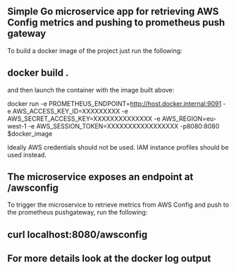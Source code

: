 Simple Go microservice app for retrieving AWS Config metrics and pushing to prometheus push gateway
---------------------------------------------------------------------------------------------------
To build a docker image of the project just run the following:

##  docker build .

and then launch the container with the image built above:


docker run -e PROMETHEUS_ENDPOINT=http://host.docker.internal:9091 -e AWS_ACCESS_KEY_ID=XXXXXXXXX -e AWS_SECRET_ACCESS_KEY=XXXXXXXXXXXXXX -e AWS_REGION=eu-west-1 -e AWS_SESSION_TOKEN=XXXXXXXXXXXXXXXXX  -p8080:8080  $docker_image



Ideally AWS credentials should not be used. IAM instance profiles should be used instead.


## The microservice exposes an endpoint at /awsconfig
To trigger the microservice to retrieve metrics from AWS Config and push to the prometheus pushgateway, run the following:

## curl localhost:8080/awsconfig


## For more details look at the docker log output



